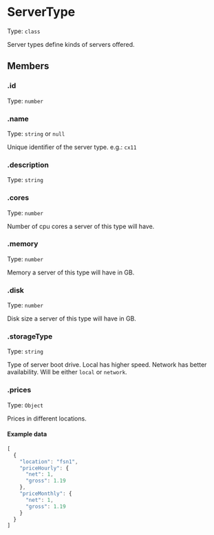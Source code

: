 # ServerType

Type: `class`

Server types define kinds of servers offered.

## Members

### .id

Type: `number`

### .name

Type: `string` or `null`

Unique identifier of the server type. e.g.: `cx11`

### .description

Type: `string`

### .cores

Type: `number`

Number of cpu cores a server of this type will have.

### .memory

Type: `number`

Memory a server of this type will have in GB.

### .disk

Type: `number`

Disk size a server of this type will have in GB.

### .storageType

Type: `string`

Type of server boot drive. Local has higher speed. Network has better availability. Will be either `local` or `network`.

### .prices

Type: `Object`

Prices in different locations.

#### Example data

```javascript
[
  {
    "location": "fsn1",
    "priceHourly": {
      "net": 1,
      "gross": 1.19
    },
    "priceMonthly": {
      "net": 1,
      "gross": 1.19
    }
  }
]
```
